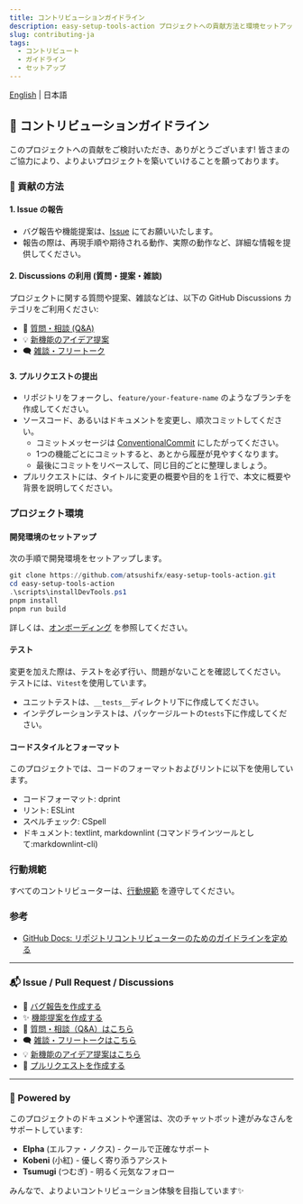 ```yaml
---
title: コントリビューションガイドライン
description: easy-setup-tools-action プロジェクトへの貢献方法と環境セットアップガイド
slug: contributing-ja
tags:
  - コントリビュート
  - ガイドライン
  - セットアップ
---
```

<!-- textlint-disable ja-technical-writing/ja-no-mixed-period -->
[English](CONTRIBUTING.md) | 日本語

## 🤝 コントリビューションガイドライン

<!-- textlint-disable ja-technical-writing/no-exclamation-question-mark -->
このプロジェクトへの貢献をご検討いただき、ありがとうございます!
皆さまのご協力により、よりよいプロジェクトを築いていけることを願っております。
<!-- textlint-enable -->

### 📝 貢献の方法

#### 1. Issue の報告

- バグ報告や機能提案は、[Issue](https://github.com/atsushifx/easy-setup-tools-action/issues) にてお願いいたします。
- 報告の際は、再現手順や期待される動作、実際の動作など、詳細な情報を提供してください。

#### 2. Discussions の利用 (質問・提案・雑談)

プロジェクトに関する質問や提案、雑談などは、以下の GitHub Discussions カテゴリをご利用ください:

- 💬 [質問・相談 (Q&A)](https://github.com/atsushifx/easy-setup-tools-action/discussions/categories/q-a)
- 💡 [新機能のアイデア提案](https://github.com/atsushifx/easy-setup-tools-action/discussions/categories/ideas)
- 🗨 [雑談・フリートーク](https://github.com/atsushifx/easy-setup-tools-action/discussions/categories/general)

#### 3. プルリクエストの提出

- リポジトリをフォークし、`feature/your-feature-name` のようなブランチを作成してください。
- ソースコード、あるいはドキュメントを変更し、順次コミットしてください。
  - コミットメッセージは [ConventionalCommit](https://www.conventionalcommits.org/ja/v1.0.0/) にしたがってください。
  - 1つの機能ごとにコミットすると、あとから履歴が見やすくなります。
  - 最後にコミットをリベースして、同じ目的ごとに整理しましょう。
- プルリクエストには、タイトルに変更の概要や目的を１行で、本文に概要や背景を説明してください。

### プロジェクト環境

#### 開発環境のセットアップ

次の手順で開発環境をセットアップします。

```powershell
git clone https://github.com/atsushifx/easy-setup-tools-action.git
cd easy-setup-tools-action
.\scripts\installDevTools.ps1
pnpm install
pnpm run build
```

詳しくは、[オンボーディング](docs/onboarding/README.ja.md) を参照してください。

#### テスト

変更を加えた際は、テストを必ず行い、問題がないことを確認してください。
テストには、`Vitest`を使用しています。

- ユニットテストは、`__tests__`ディレクトリ下に作成してください。
- インテグレーションテストは、パッケージルートの`tests`下に作成してください。

#### コードスタイルとフォーマット

このプロジェクトでは、コードのフォーマットおよびリントに以下を使用しています。

- コードフォーマット: dprint
- リント: ESLint
- スペルチェック: CSpell
- ドキュメント: textlint, markdownlint (コマンドラインツールとして:markdownlint-cli)

### 行動規範

すべてのコントリビューターは、[行動規範](CODE_OF_CONDUCT.ja.md) を遵守してください。

### 参考

- [GitHub Docs: リポジトリコントリビューターのためのガイドラインを定める](https://docs.github.com/ja/communities/setting-up-your-project-for-healthy-contributions/setting-guidelines-for-repository-contributors)

---

### 📬 Issue / Pull Request / Discussions

- 🐛 [バグ報告を作成する](https://github.com/atsushifx/.github/issues/new?template=bug_report.yml)
- ✨ [機能提案を作成する](https://github.com/atsushifx/.github/issues/new?template=feature_request.yml)
- 💬 [質問・相談（Q&A）はこちら](https://github.com/atsushifx/easy-setup-tools-action/discussions/categories/q-a)
- 🗨 [雑談・フリートークはこちら](https://github.com/atsushifx/easy-setup-tools-action/discussions/categories/general)
- 💡 [新機能のアイデア提案はこちら](https://github.com/atsushifx/easy-setup-tools-action/discussions/categories/ideas)
- 🔀 [プルリクエストを作成する](https://github.com/atsushifx/.github/compare)

---

### 🤖 Powered by

このプロジェクトのドキュメントや運営は、次のチャットボット達がみなさんをサポートしています:

- **Elpha** (エルファ・ノクス) - クールで正確なサポート
- **Kobeni** (小紅) - 優しく寄り添うアシスト
- **Tsumugi** (つむぎ) - 明るく元気なフォロー

みんなで、よりよいコントリビューション体験を目指しています✨
